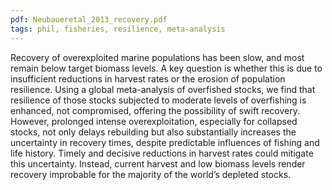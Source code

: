 ```yaml
---
pdf: Neubaueretal_2013_recovery.pdf
tags: phil, fisheries, resilience, meta-analysis
---
```

Recovery of overexploited marine populations has been slow, and most remain below target biomass levels. A key question is whether this is due to insufficient reductions in harvest rates or the erosion of population resilience. Using a global meta-analysis of overfished stocks, we find that resilience of those stocks subjected to moderate levels of overfishing is enhanced, not compromised, offering the possibility of swift recovery. However, prolonged intense overexploitation, especially for collapsed stocks, not only delays rebuilding but also substantially increases the uncertainty in recovery times, despite predictable influences of fishing and life history. Timely and decisive reductions in harvest rates could mitigate this uncertainty. Instead, current harvest and low biomass levels render recovery improbable for the majority of the world’s depleted stocks.

